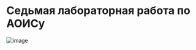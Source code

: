 # Седьмая лабораторная работа по АОИСу

![image](https://github.com/AlexeyKharietskiy/AOIS/assets/113918037/a789e604-b716-483c-b1b4-9f83bc06bd5d)
